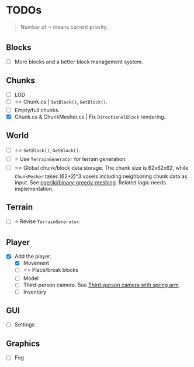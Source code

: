 # TODOs

> Number of ⭐ means current priority.

## Blocks

- [ ] More blocks and a better block management system.

## Chunks

- [ ] LOD
- [ ] ⭐⭐ Chunk.cs | `SetBlock()`, `GetBlock()`.
- [ ] Empty/full chunks.
- [x] Chunk.cs & ChunkMesher.cs | Fix `DirectionalBlock` rendering.

## World

- [ ] ⭐⭐ `SetBlock()`, `GetBlock()`.
- [ ] ⭐ Use `TerrainGenerator` for terrain generation.
- [ ] ⭐⭐ Global chunk/block data storage. The chunk size is 62x62x62, while `ChunkMesher` takes (62+2)^3 voxels including neighboring chunk data as input. See [cgerikj/binary-greedy-meshing](https://github.com/cgerikj/binary-greedy-meshing). Related logic needs implementation.

## Terrain

- [ ] ⭐ Revise `TerrainGenerator`.

## Player

- [x] Add the player.
  - [x] Movement
  - [ ] ⭐⭐ Place/break blocks
  - [ ] Model
  - [ ] Third-person camera. See [Third-person camera with spring arm](https://docs.godotengine.org/zh-cn/4.x/tutorials/3d/spring_arm.html).
  - [ ] Inventory

## GUI

- [ ] Settings

## Graphics

- [ ] Fog

